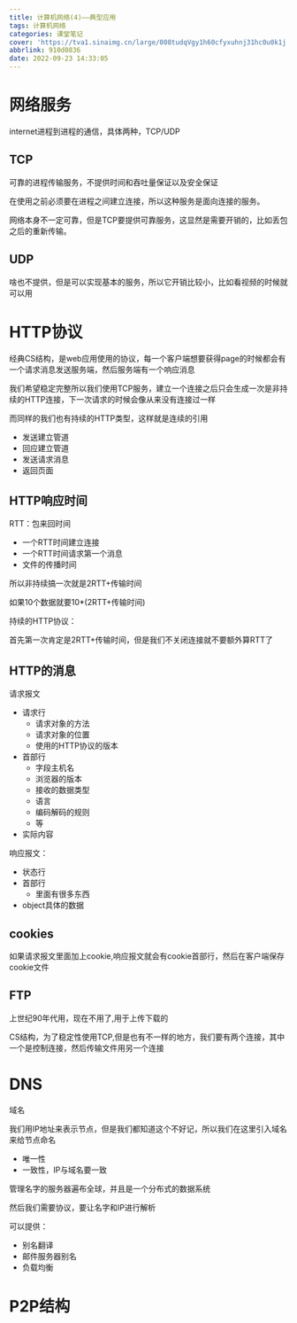 ```yaml
---
title: 计算机网络(4)——典型应用
tags: 计算机网络
categories: 课堂笔记
cover: 'https://tva1.sinaimg.cn/large/008tudqVgy1h60cfyxuhnj31hc0u0k1j.jpg'
abbrlink: 910d0836
date: 2022-09-23 14:33:05
---
```


# 网络服务

internet进程到进程的通信，具体两种，TCP/UDP

## TCP

可靠的进程传输服务，不提供时间和吞吐量保证以及安全保证

在使用之前必须要在进程之间建立连接，所以这种服务是面向连接的服务。

网络本身不一定可靠，但是TCP要提供可靠服务，这显然是需要开销的，比如丢包之后的重新传输。

## UDP

啥也不提供，但是可以实现基本的服务，所以它开销比较小，比如看视频的时候就可以用

# HTTP协议

经典CS结构，是web应用使用的协议，每一个客户端想要获得page的时候都会有一个请求消息发送服务端，然后服务端有一个响应消息

我们希望稳定完整所以我们使用TCP服务，建立一个连接之后只会生成一次是非持续的HTTP连接，下一次请求的时候会像从来没有连接过一样

而同样的我们也有持续的HTTP类型，这样就是连续的引用

- 发送建立管道
- 回应建立管道
- 发送请求消息
- 返回页面

## HTTP响应时间

RTT：包来回时间

- 一个RTT时间建立连接
- 一个RTT时间请求第一个消息
- 文件的传播时间

所以非持续搞一次就是2RTT+传输时间

如果10个数据就要10*(2RTT+传输时间)

持续的HTTP协议：

首先第一次肯定是2RTT+传输时间，但是我们不关闭连接就不要额外算RTT了

## HTTP的消息

请求报文

- 请求行
  - 请求对象的方法
  - 请求对象的位置
  - 使用的HTTP协议的版本
- 首部行
  - 字段主机名
  - 浏览器的版本
  - 接收的数据类型
  - 语言
  - 编码解码的规则
  - 等
- 实际内容

响应报文：

- 状态行
- 首部行
  - 里面有很多东西
- object具体的数据

## cookies

如果请求报文里面加上cookie,响应报文就会有cookie首部行，然后在客户端保存cookie文件

## FTP

上世纪90年代用，现在不用了,用于上传下载的

CS结构，为了稳定性使用TCP,但是也有不一样的地方，我们要有两个连接，其中一个是控制连接，然后传输文件用另一个连接

# DNS

域名

我们用IP地址来表示节点，但是我们都知道这个不好记，所以我们在这里引入域名来给节点命名

- 唯一性
- 一致性，IP与域名要一致

管理名字的服务器遍布全球，并且是一个分布式的数据系统

然后我们需要协议，要让名字和IP进行解析

可以提供：

- 别名翻译
- 邮件服务器别名
- 负载均衡

# P2P结构

